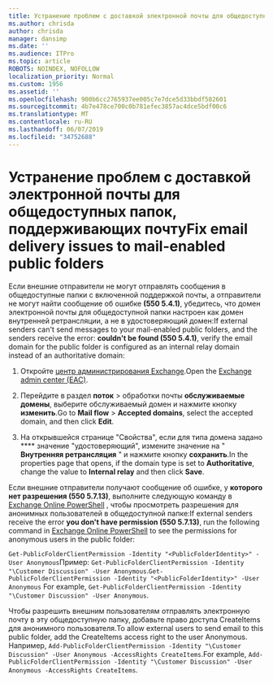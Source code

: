 ```yaml
---
title: Устранение проблем с доставкой электронной почты для общедоступных папок, поддерживающих почту
ms.author: chrisda
author: chrisda
manager: dansimp
ms.date: ''
ms.audience: ITPro
ms.topic: article
ROBOTS: NOINDEX, NOFOLLOW
localization_priority: Normal
ms.custom: 1956
ms.assetid: ''
ms.openlocfilehash: 900b6cc2765937ee005c7e7dce5d33bbdf582601
ms.sourcegitcommit: 4b7e478ce700c0b781efec3857ac4dce5bdf00c6
ms.translationtype: MT
ms.contentlocale: ru-RU
ms.lasthandoff: 06/07/2019
ms.locfileid: "34752688"
---
```

# <a name="fix-email-delivery-issues-to-mail-enabled-public-folders"></a><span data-ttu-id="01f79-102">Устранение проблем с доставкой электронной почты для общедоступных папок, поддерживающих почту</span><span class="sxs-lookup"><span data-stu-id="01f79-102">Fix email delivery issues to mail-enabled public folders</span></span>

<span data-ttu-id="01f79-103">Если внешние отправители не могут отправлять сообщения в общедоступные папки с включенной поддержкой почты, а отправители не могут найти сообщение об ошибке **(550 5.4.1)**, убедитесь, что домен электронной почты для общедоступной папки настроен как домен внутренней ретрансляции, а не в удостоверяющий домен:</span><span class="sxs-lookup"><span data-stu-id="01f79-103">If external senders can't send messages to your mail-enabled public folders, and the senders receive the error: **couldn't be found (550 5.4.1)**, verify the email domain for the public folder is configured as an internal relay domain instead of an authoritative domain:</span></span>

1. <span data-ttu-id="01f79-104">Откройте [центр администрирования Exchange](https://docs.microsoft.com/Exchange/exchange-admin-center).</span><span class="sxs-lookup"><span data-stu-id="01f79-104">Open the [Exchange admin center (EAC)](https://docs.microsoft.com/Exchange/exchange-admin-center).</span></span>

2. <span data-ttu-id="01f79-105">Перейдите в раздел **поток** \> обработки почты **обслуживаемые домены**, выберите обслуживаемый домен и нажмите кнопку **изменить**.</span><span class="sxs-lookup"><span data-stu-id="01f79-105">Go to **Mail flow** \> **Accepted domains**, select the accepted domain, and then click **Edit**.</span></span>

3. <span data-ttu-id="01f79-106">На открывшейся странице "Свойства", если для типа домена задано \*\*\*\* значение "удостоверяющий", измените значение на " **Внутренняя ретрансляция** " и нажмите кнопку **сохранить**.</span><span class="sxs-lookup"><span data-stu-id="01f79-106">In the properties page that opens, if the domain type is set to **Authoritative**, change the value to **Internal relay** and then click **Save**.</span></span>

<span data-ttu-id="01f79-107">Если внешние отправители получают сообщение об ошибке, у **которого нет разрешения (550 5.7.13)**, выполните следующую команду в [Exchange Online PowerShell](https://docs.microsoft.com/powershell/exchange/exchange-online/connect-to-exchange-online-powershell/connect-to-exchange-online-powershell) , чтобы просмотреть разрешения для анонимных пользователей в общедоступной папке:</span><span class="sxs-lookup"><span data-stu-id="01f79-107">If external senders receive the error **you don't have permission (550 5.7.13)**, run the following command in [Exchange Online PowerShell](https://docs.microsoft.com/powershell/exchange/exchange-online/connect-to-exchange-online-powershell/connect-to-exchange-online-powershell) to see the permissions for anonymous users in the public folder:</span></span>

<span data-ttu-id="01f79-108">`Get-PublicFolderClientPermission -Identity "<PublicFolderIdentity>" -User Anonymous`Пример: `Get-PublicFolderClientPermission -Identity "\Customer Discussion" -User Anonymous`.</span><span class="sxs-lookup"><span data-stu-id="01f79-108">`Get-PublicFolderClientPermission -Identity "<PublicFolderIdentity>" -User Anonymous` For example, `Get-PublicFolderClientPermission -Identity "\Customer Discussion" -User Anonymous`.</span></span>

<span data-ttu-id="01f79-109">Чтобы разрешить внешним пользователям отправлять электронную почту в эту общедоступную папку, добавьте право доступа CreateItems для анонимного пользователя.</span><span class="sxs-lookup"><span data-stu-id="01f79-109">To allow external users to send email to this public folder, add the CreateItems access right to the user Anonymous.</span></span> <span data-ttu-id="01f79-110">Например, `Add-PublicFolderClientPermission -Identity "\Customer Discussion" -User Anonymous -AccessRights CreateItems`.</span><span class="sxs-lookup"><span data-stu-id="01f79-110">For example, `Add-PublicFolderClientPermission -Identity "\Customer Discussion" -User Anonymous -AccessRights CreateItems`.</span></span>
